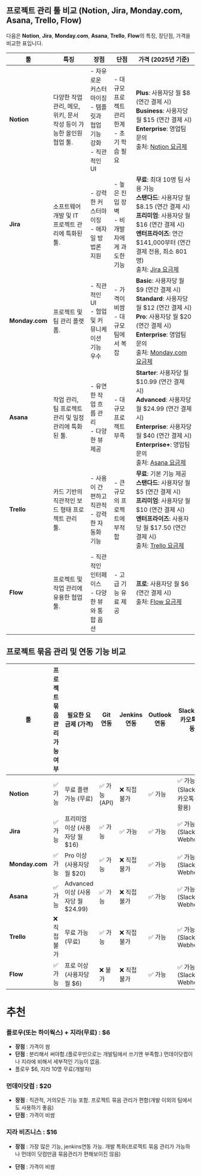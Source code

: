 ## 프로젝트 관리 툴 비교 (Notion, Jira, Monday.com, Asana, Trello, Flow)

다음은 **Notion**, **Jira**, **Monday.com**, **Asana**, **Trello**, **Flow**의 특징, 장단점, 가격을 비교한 표입니다.

| 툴              | 특징                                        | 장점                                            | 단점                             | 가격 (2025년 기준)                                                                                                                                                                                                                         |
| -------------- | ----------------------------------------- | --------------------------------------------- | ------------------------------ | ------------------------------------------------------------------------------------------------------------------------------------------------------------------------------------------------------------------------------------- |
| **Notion**     | 다양한 작업 관리, 메모, 위키, 문서 작성 등이 가능한 올인원 협업 툴. | - 자유로운 커스터마이징<br>- 템플릿과 협업 기능 강화<br>- 직관적인 UI | - 대규모 프로젝트 관리 한계<br>- 초기 학습 필요 | **Plus**: 사용자당 월 $8 (연간 결제 시)<br>**Business**: 사용자당 월 $15 (연간 결제 시)<br>**Enterprise**: 영업팀 문의<br>출처: [Notion 요금제](https://blog.ifiedinc.com/index.php/2025/01/14/project-management-best15/)                                          |
| **Jira**       | 소프트웨어 개발 및 IT 프로젝트 관리에 특화된 툴.             | - 강력한 커스터마이징<br>- 애자일 방법론 지원                  | - 높은 진입 장벽<br>- 비개발자에게 과도한 기능  | **무료**: 최대 10명 팀 사용 가능<br>**스탠다드**: 사용자당 월 $8.15 (연간 결제 시)<br>**프리미엄**: 사용자당 월 $16 (연간 결제 시)<br>**엔터프라이즈**: 연간 $141,000부터 (연간 결제 전용, 최소 801명)<br>출처: [Jira 요금제](https://monday.com/blog/ko/project-management-ko/monday-com-vs-jira/) |
| **Monday.com** | 프로젝트 및 팀 관리 플랫폼.                          | - 직관적인 UI<br>- 협업 및 커뮤니케이션 기능 우수              | - 가격이 비쌈<br>- 대규모 팀에서 복잡       | **Basic**: 사용자당 월 $9 (연간 결제 시)<br>**Standard**: 사용자당 월 $12 (연간 결제 시)<br>**Pro**: 사용자당 월 $20 (연간 결제 시)<br>**Enterprise**: 영업팀 문의<br>출처: [Monday.com 요금제](https://monday.ifiedinc.com/blog/read/215)                                    |
| **Asana**      | 작업 관리, 팀 프로젝트 관리 및 일정 관리에 특화된 툴.          | - 유연한 작업 흐름 관리<br>- 다양한 뷰 제공                  | - 대규모 프로젝트 부족                  | **Starter**: 사용자당 월 $10.99 (연간 결제 시)<br>**Advanced**: 사용자당 월 $24.99 (연간 결제 시)<br>**Enterprise**: 사용자당 월 $40 (연간 결제 시)<br>**Enterprise+**: 영업팀 문의<br>출처: [Asana 요금제](https://monday.ifiedinc.com/blog/read/215)                        |
| **Trello**     | 카드 기반의 직관적인 보드 형태 프로젝트 관리 툴.              | - 사용이 간편하고 직관적<br>- 강력한 자동화 기능                | - 큰 규모의 프로젝트에 부적합              | **무료**: 기본 기능 제공<br>**스탠다드**: 사용자당 월 $5 (연간 결제 시)<br>**프리미엄**: 사용자당 월 $10 (연간 결제 시)<br>**엔터프라이즈**: 사용자당 월 $17.50 (연간 결제 시)<br>출처: [Trello 요금제](https://ciroapp.com/ko/versus/trello-vs-monday/)                                       |
| **Flow**       | 프로젝트 및 작업 관리에 유용한 협업 툴.                   | - 직관적인 인터페이스<br>- 다양한 뷰와 통합 옵션                | - 고급 기능 유료 제공                  | **프로**: 사용자당 월 $6 (연간 결제 시)<br>출처: [Flow 요금제](https://monday.ifiedinc.com/blog/read/215)                                                                                                                                              |

## 프로젝트 묶음 관리 및 연동 기능 비교

| 툴              | 프로젝트 묶음 관리 가능 여부 | 필요한 요금제 (가격)                | Git 연동     | Jenkins 연동 | Outlook 연동 | Slack / 카카오톡 연동           |
| -------------- | ---------------- | --------------------------- | ---------- | ---------- | ---------- | ------------------------- |
| **Notion**     | ✅ 가능             | 무료 플랜 가능 (무료)               | ✅ 가능 (API) | ❌ 직접 불가    | ✅ 가능       | ✅ 가능 (Slack, 카카오톡 API 활용) |
| **Jira**       | ✅ 가능             | 프리미엄 이상 (사용자당 월 $16)        | ✅ 가능       | ✅ 가능       | ✅ 가능       | ✅ 가능 (Slack, Webhook)     |
| **Monday.com** | ✅ 가능             | Pro 이상 (사용자당 월 $20)         | ✅ 가능       | ❌ 직접 불가    | ✅ 가능       | ✅ 가능 (Slack, Webhook)     |
| **Asana**      | ✅ 가능             | Advanced 이상 (사용자당 월 $24.99) | ✅ 가능       | ❌ 직접 불가    | ✅ 가능       | ✅ 가능 (Slack, Webhook)     |
| **Trello**     | ❌ 직접 불가          | 무료 가능 (무료)                  | ✅ 가능       | ❌ 직접 불가    | ✅ 가능       | ✅ 가능 (Slack, Webhook)     |
| **Flow**       | ✅ 가능             | 프로 이상 (사용자당 월 $6)           | ❌ 불가       | ❌ 직접 불가    | ✅ 가능       | ✅ 가능 (Slack, Webhook)     |

# 추천

### 플로우(또는 하이웍스) + 지라(무료) : $6

- **장점** : 가격이 쌈
- **단점** : 분리해서 써야함.(플로우만으로는 개발팀에서 쓰기엔 부족함.) 먼데이닷컴이나 지라에 비해서 세부적인 기능이 없음.
- 플로우 $6, 지라 10명 무료(개발자)

### 먼데이닷컴 : $20

- **장점** : 직관적, 거의모든 기능 포함. 프로젝트 묶음 관리가 편함(개발 이외의 팀에서도 사용하기 좋음)
- **단점** : 가격이 비쌈

### 지라 비즈니스 : $16

- **장점** : 가장 많은 기능, jenkins연동 가능. 개발 특화(프로젝트 묶음 관리가 가능하나 먼데이 닷컴만큼 묶음관리가 편해보이진 않음)

- **단점** : 가격이 비쌈
